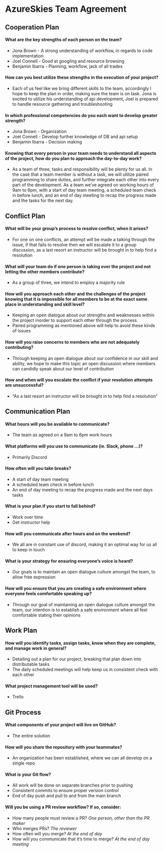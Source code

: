 # AzureSkies Team Agreement

## Cooperation Plan
#### What are the key strengths of each person on the team?  
- Jona Brown - A strong understanding of workflow, in regards to code implementation
- Joel Connell - Good at googling and resource browsing
- Benjamin Ibarra - Planning, workflow, jack of all trades  

#### How can you best utilize these strengths in the execution of your project?  
- Each of us feel like we bring different skills to the team, accordingly I hope to keep the plan in order, making sure the team is on task. Jona is excited to utilize his understanding of api development, Joel is prepared to handle resource gathering and troubleshooting

#### In which professional competencies do you each want to develop greater strength?
- Jona Brown - Organization
- Joel Connell - Develop further knowledge of DB and api setup
- Benjamin Ibarra - Decision making

#### Knowing that every person in your team needs to understand all aspects of the project, how do you plan to approach the day-to-day work?
- As a team of three, tasks and responsibility will be plenty for us all. In the case that a team member is without a task, we will utilize paired programming to share duties, and further integrate each other into every part of the development. As a team we’ve agreed on working hours of 9am to 6pm, with a start of day team meeting, a scheduled team check in before lunch, and an end of day meeting to recap the progress made and the tasks for the next day.

## Conflict Plan
#### What will be your group’s process to resolve conflict, when it arises?
- For one on one conflicts, an attempt will be made a talking through the issue, if that fails to resolve then we will escalate it to a group discussion, as a last resort an instructor will be brought in to help find a resolution

#### What will your team do if one person is taking over the project and not letting the other members contribute?
- As a group of three, we intend to employ a majority rule

#### How will you approach each other and the challenges of the project knowing that it is impossible for all members to be at the exact same place in understanding and skill level?
- Keeping an open dialogue about our strengths and weaknesses within the project inorder to support each other through the process.
- Paired programming as mentioned above will help to avoid these kinds of issues

#### How will you raise concerns to members who are not adequately contributing?
- Through keeping an open dialogue about our confidence in our skill and ability, we hope to make this topic an open discussion where members can candidly speak about our level of contribution

#### How and when will you escalate the conflict if your resolution attempts are unsuccessful?
- “As a last resort an instructor will be brought in to help find a resolution”

## Communication Plan

#### What hours will you be available to communicate?
- The team as agreed on a 9am to 6pm work hours

#### What platforms will you use to communicate (ie. Slack, phone …)?
- Primarily Discord

#### How often will you take breaks?
- A start of day team meeting
- A scheduled team check in before lunch
- An end of day meeting to recap the progress made and the next days tasks

#### What is your plan if you start to fall behind?
- Work over time
- Get instructor help 

#### How will you communicate after hours and on the weekend?
- We all are in constant use of discord, making it an optimal way for us all to keep in touch

#### What is your strategy for ensuring everyone’s voice is heard?
- Our goals is to maintain an open dialogue culture amongst the team, to allow free expression

#### How will you ensure that you are creating a safe environment where everyone feels comfortable speaking up?
- Through our goal of maintaining an open dialogue culture amongst the team, our intention is to establish a safe environment where all feel comfortable stating their opinions

## Work Plan

#### How will you identify tasks, assign tasks, know when they are complete, and manage work in general?
- Detailing out a plan for our project, breaking that plan down into distributable tasks
- The daily scheduled meetings will help keep us in consistent check with each other

#### What project management tool will be used?
- Trello

## Git Process

#### What components of your project will live on GitHub?
- The entire solution

#### How will you share the repository with your teammates?
- An organization has been established, where we can all develop on a single repo

#### What is your Git flow?
- All work will be done on separate branches prior to pushing
- Consistent commits to ensure proper version control
- End of day push and pull to and from the main branch

#### Will you be using a PR review workflow? If so, consider:
- How many people must review a PR? *One person, other than the PR maker*
- Who merges PRs? *The reviewer*
- How often will you merge? *At the end of day*
- How will you communicate that it’s time to merge? *At the end of day meeting*